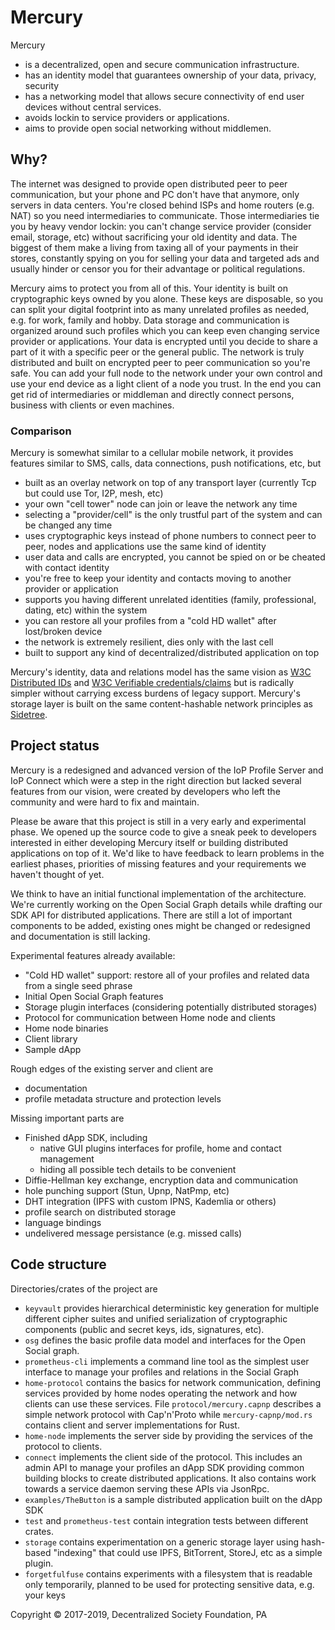 # Mercury

Mercury
 - is a decentralized, open and secure communication infrastructure.
 - has an identity model that guarantees ownership of your data, privacy, security
 - has a networking model that allows secure connectivity of end user devices without central services.
 - avoids lockin to service providers or applications.
 - aims to provide open social networking without middlemen.

## Why?

The internet was designed to provide open distributed peer to peer communication,
but your phone and PC don't have that anymore, only servers in data centers.
You're closed behind ISPs and home routers (e.g. NAT) so you need intermediaries to communicate.
Those intermediaries tie you by heavy vendor lockin: you can't change service provider
(consider email, storage, etc) without sacrificing your old identity and data.
The biggest of them make a living from taxing all of your payments in their stores,
constantly spying on you for selling your data and targeted ads and
usually hinder or censor you for their advantage or political regulations. 

Mercury aims to protect you from all of this.
Your identity is built on cryptographic keys owned by you alone. These keys are disposable,
so you can split your digital footprint into as many unrelated profiles as needed,
e.g. for work, family and hobby.
Data storage and communication is organized around such profiles which you can keep
even changing service provider or applications.
Your data is encrypted until you decide to share a part of it with a specific peer or the general public.
The network is truly distributed and built on encrypted peer to peer communication so you're safe.
You can add your full node to the network under your own control and
use your end device as a light client of a node you trust.
In the end you can get rid of intermediaries or middleman and directly connect persons,
business with clients or even machines.


### Comparison

Mercury is somewhat similar to a cellular mobile network, it provides features similar to
SMS, calls, data connections, push notifications, etc, but
 - built as an overlay network on top of any transport layer
   (currently Tcp but could use Tor, I2P, mesh, etc)
 - your own "cell tower" node can join or leave the network any time
 - selecting a "provider/cell" is the only trustful part of the system and can be changed any time
 - uses cryptographic keys instead of phone numbers to connect peer to peer,
   nodes and applications use the same kind of identity
 - user data and calls are encrypted, you cannot be spied on or be cheated with contact identity
 - you're free to keep your identity and contacts moving to another provider or application
 - supports you having different unrelated identities (family, professional, dating, etc) within the system
 - you can restore all your profiles from a "cold HD wallet" after lost/broken device
 - the network is extremely resilient, dies only with the last cell
 - built to support any kind of decentralized/distributed application on top 

Mercury's identity, data and relations model has the same vision as
[W3C Distributed IDs](https://w3c-ccg.github.io/did-spec) and
[W3C Verifiable credentials/claims](https://w3c.github.io/vc-data-model/)
but is radically simpler without carrying excess burdens of legacy support.
Mercury's storage layer is built on the same content-hashable network principles as
[Sidetree](https://github.com/decentralized-identity/sidetree/blob/master/docs/protocol.md). 

## Project status

Mercury is a redesigned and advanced version of the IoP Profile Server and IoP Connect
which were a step in the right direction but lacked several features from our vision,
were created by developers who left the community and were hard to fix and maintain.   

Please be aware that this project is still in a very early and experimental phase.
We opened up the source code to give a sneak peek to developers interested in either
developing Mercury itself or building distributed applications on top of it.
We'd like to have feedback to learn problems in the earliest phases,
priorities of missing features and your requirements we haven't thought of yet.

We think to have an initial functional implementation of the architecture.
We're currently working on the Open Social Graph details
while drafting our SDK API for distributed applications.
There are still a lot of important components to be added,
existing ones might be changed or redesigned and
documentation is still lacking.

Experimental features already available:
 - "Cold HD wallet" support: restore all of your profiles and related data from a single seed phrase
 - Initial Open Social Graph features
 - Storage plugin interfaces (considering potentially distributed storages)
 - Protocol for communication between Home node and clients
 - Home node binaries
 - Client library
 - Sample dApp

Rough edges of the existing server and client are
 - documentation
 - profile metadata structure and protection levels

Missing important parts are
 - Finished dApp SDK, including
   - native GUI plugins interfaces for profile, home and contact management
   - hiding all possible tech details to be convenient
 - Diffie-Hellman key exchange, encryption data and communication
 - hole punching support (Stun, Upnp, NatPmp, etc)
 - DHT integration (IPFS with custom IPNS, Kademlia or others)
 - profile search on distributed storage
 - language bindings
 - undelivered message persistance (e.g. missed calls)


## Code structure

Directories/crates of the project are
 - `keyvault` provides hierarchical deterministic key generation for
   multiple different cipher suites and unified serialization of
   cryptographic components (public and secret keys, ids, signatures, etc).
 - `osg` defines the basic profile data model and interfaces for the Open Social graph.
 - `prometheus-cli` implements a command line tool as the simplest user interface
   to manage your profiles and relations in the Social Graph 
 - `home-protocol` contains the basics for network communication, defining
   services provided by home nodes operating the network and how clients can use these services.
   File `protocol/mercury.capnp` describes a simple network protocol with Cap'n'Proto
   while `mercury-capnp/mod.rs` contains client and server implementations for Rust. 
 - `home-node` implements the server side by providing the services of the protocol to clients.
 - `connect` implements the client side of the protocol. This includes an admin API to manage your
   profiles an dApp SDK providing common building blocks to create distributed applications.
   It also contains work towards a service daemon serving these APIs via JsonRpc.
 - `examples/TheButton` is a sample distributed application built on the dApp SDK  
 - `test` and `prometheus-test` contain integration tests between different crates.
 - `storage` contains experimentation on a generic storage layer using hash-based "indexing"
   that could use IPFS, BitTorrent, StoreJ, etc as a simple plugin.
 - `forgetfulfuse` contains experiments with a filesystem that is readable only temporarily,
   planned to be used for protecting sensitive data, e.g. your keys 

Copyright © 2017-2019, Decentralized Society Foundation, PA
